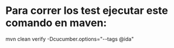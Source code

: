 # Para correr los test ejecutar este comando en maven:
mvn clean verify -Dcucumber.options="--tags @ida"
